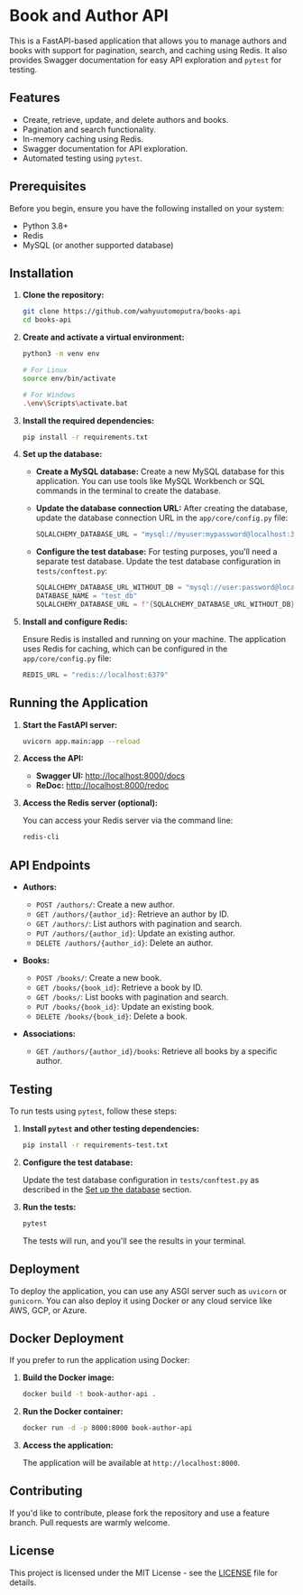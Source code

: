 # Book and Author API

This is a FastAPI-based application that allows you to manage authors and books with support for pagination, search, and caching using Redis. It also provides Swagger documentation for easy API exploration and `pytest` for testing.

## Features

- Create, retrieve, update, and delete authors and books.
- Pagination and search functionality.
- In-memory caching using Redis.
- Swagger documentation for API exploration.
- Automated testing using `pytest`.

## Prerequisites

Before you begin, ensure you have the following installed on your system:

- Python 3.8+
- Redis
- MySQL (or another supported database)

## Installation

1. **Clone the repository:**

    ```bash
    git clone https://github.com/wahyuutomoputra/books-api
    cd books-api
    ```

2. **Create and activate a virtual environment:**

    ```bash
    python3 -m venv env

    # For Linux
    source env/bin/activate

    # For Windows
    .\env\Scripts\activate.bat
    ```

3. **Install the required dependencies:**

    ```bash
    pip install -r requirements.txt
    ```

4. **Set up the database:**

    - **Create a MySQL database:**
      Create a new MySQL database for this application. You can use tools like MySQL Workbench or SQL commands in the terminal to create the database.

    - **Update the database connection URL:**
      After creating the database, update the database connection URL in the `app/core/config.py` file:

      ```python
      SQLALCHEMY_DATABASE_URL = "mysql://myuser:mypassword@localhost:3306/mydatabase"
      ```

    - **Configure the test database:**
      For testing purposes, you'll need a separate test database. Update the test database configuration in `tests/conftest.py`:

      ```python
      SQLALCHEMY_DATABASE_URL_WITHOUT_DB = "mysql://user:password@localhost"
      DATABASE_NAME = "test_db"
      SQLALCHEMY_DATABASE_URL = f"{SQLALCHEMY_DATABASE_URL_WITHOUT_DB}/{DATABASE_NAME}"
      ```

5. **Install and configure Redis:**

    Ensure Redis is installed and running on your machine. The application uses Redis for caching, which can be configured in the `app/core/config.py` file:

    ```python
    REDIS_URL = "redis://localhost:6379"
    ```

## Running the Application

1. **Start the FastAPI server:**

    ```bash
    uvicorn app.main:app --reload
    ```

2. **Access the API:**

    - **Swagger UI:** [http://localhost:8000/docs](http://localhost:8000/docs)
    - **ReDoc:** [http://localhost:8000/redoc](http://localhost:8000/redoc)

3. **Access the Redis server (optional):**

    You can access your Redis server via the command line:

    ```bash
    redis-cli
    ```

## API Endpoints

- **Authors:**
  - `POST /authors/`: Create a new author.
  - `GET /authors/{author_id}`: Retrieve an author by ID.
  - `GET /authors/`: List authors with pagination and search.
  - `PUT /authors/{author_id}`: Update an existing author.
  - `DELETE /authors/{author_id}`: Delete an author.

- **Books:**
  - `POST /books/`: Create a new book.
  - `GET /books/{book_id}`: Retrieve a book by ID.
  - `GET /books/`: List books with pagination and search.
  - `PUT /books/{book_id}`: Update an existing book.
  - `DELETE /books/{book_id}`: Delete a book.

- **Associations:**
  - `GET /authors/{author_id}/books`: Retrieve all books by a specific author.

## Testing

To run tests using `pytest`, follow these steps:

1. **Install `pytest` and other testing dependencies:**

    ```bash
    pip install -r requirements-test.txt
    ```

2. **Configure the test database:**

    Update the test database configuration in `tests/conftest.py` as described in the [Set up the database](#set-up-the-database) section.

3. **Run the tests:**

    ```bash
    pytest
    ```

    The tests will run, and you'll see the results in your terminal.

## Deployment

To deploy the application, you can use any ASGI server such as `uvicorn` or `gunicorn`. You can also deploy it using Docker or any cloud service like AWS, GCP, or Azure.

## Docker Deployment

If you prefer to run the application using Docker:

1. **Build the Docker image:**

    ```bash
    docker build -t book-author-api .
    ```

2. **Run the Docker container:**

    ```bash
    docker run -d -p 8000:8000 book-author-api
    ```

3. **Access the application:**

    The application will be available at `http://localhost:8000`.

## Contributing

If you'd like to contribute, please fork the repository and use a feature branch. Pull requests are warmly welcome.

## License

This project is licensed under the MIT License - see the [LICENSE](LICENSE) file for details.
